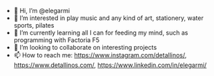 - 👋 Hi, I’m @elegarmi
- 👀 I’m interested in play music and any kind of art, stationery, water sports, pilates
- 🌱 I’m currently learning all I can for feeding my mind, such as programming with Factoria F5
- 💞️ I’m looking to collaborate on interesting projects
- 📫 How to reach me: https://www.instagram.com/detallinos/, https://www.detallinos.com/, https://www.linkedin.com/in/elegarmi/